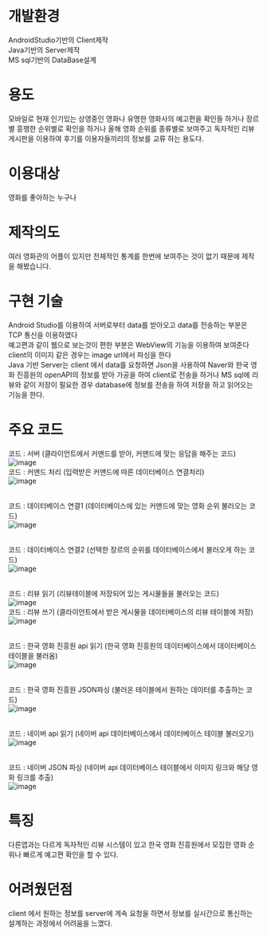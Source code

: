 # 개발환경
AndroidStudio기반의 Client제작<br>
Java기반의 Server제작<br>
MS sql기반의 DataBase설계

# 용도
  모바일로 현재 인기있는 상영중인 영화나 유명한 영화사의 예고편을 확인들 하거나 장르별 흥행한 순위별로 확인을 하거나 올해 영화 순위를 종류별로 보여주고 독자적인 리뷰 게시판을 이용하여 후기를 이용자들끼리의 정보를 교류 하는 용도다.

# 이용대상 
  영화를 좋아하는 누구나

# 제작의도
  여러 영화관의 어플이 있지만 전체적인 통계를 한번에 보여주는 것이 없기 때문에 제작을 해봤습니다.
  
# 구현 기술
  Android Studio를 이용하여 서버로부터 data를 받아오고 data를 전송하는 부분은 TCP 통신을 이용하였다<br>
  예고편과 같이 웹으로 보는것이 편한 부분은 WebView의 기능을 이용하여 보여준다 <br>
  client의 이미지 같은 경우는 image url에서 파싱을 한다<br>
  Java 기반 Server는 client 에서 data를 요청하면 Json을 사용하여 Naver와 한국 영화 진흥원의 openAPI의 정보를 받아 가공을 하여 client로 전송을 하거나 MS sql에 리뷰와 같이 저장이 필요한 경우 database에 정보를 전송을 하여 저장을 하고 읽어오는 기능을 한다.
  
# 주요 코드
  코드 : 서버 (클라이언트에서 커맨드를 받아, 커맨드에 맞는 응답을 해주는 코드)<br>
  ![image](https://user-images.githubusercontent.com/38156821/43887876-022ce740-9bfb-11e8-8bb6-23b56e29bbbd.png)
  <br>코드 : 커맨드 처리 (입력받은 커맨드에 따른 데이터베이스 연결처리)<br>
  ![image](https://user-images.githubusercontent.com/38156821/43887881-0b364ca0-9bfb-11e8-9889-9a5a8f0941f4.png)

  <br>코드 : 데이터베이스 연결1 (데이터베이스에 있는 커맨드에 맞는 영화 순위 불러오는 코드)<br>
  ![image](https://user-images.githubusercontent.com/38156821/43887886-0e680724-9bfb-11e8-889b-0acaf4feb5a5.png)

  <br>코드 : 데이터베이스 연결2 (선택한 장르의 순위를 데이터베이스에서 불러오게 하는 코드)<br>
  ![image](https://user-images.githubusercontent.com/38156821/43887890-115d3288-9bfb-11e8-9457-15a870ba954d.png)

  <br>코드 : 리뷰 읽기 (리뷰테이블에 저장되어 있는 게시물들을 불러오는 코드)<br>
  ![image](https://user-images.githubusercontent.com/38156821/43887895-146742de-9bfb-11e8-9968-bdac5e0e0bb6.png)
  <br>코드 : 리뷰 쓰기 (클라이언트에서 받은 게시물을 데이터베이스의 리뷰 테이블에 저장)<br>
  ![image](https://user-images.githubusercontent.com/38156821/43887902-17a1780c-9bfb-11e8-815d-21867b4b2a33.png)

  <br>코드 : 한국 영화 진흥원 api 읽기 (한국 영화 진흥원의 데이터베이스에서 데이터베이스 테이블을 불러옴)<br>
  ![image](https://user-images.githubusercontent.com/38156821/43887905-1a8bd35a-9bfb-11e8-9178-a4b5bb4f246a.png)

  <br>코드 : 한국 영화 진흥원 JSON파싱 (불러온 테이블에서 원하는 데이터를 추출하는 코드)<br>
  ![image](https://user-images.githubusercontent.com/38156821/43887908-1e3f842e-9bfb-11e8-86a5-098887395f2a.png)

  <br>코드 : 네이버 api 읽기 (네이버 api 데이터베이스에서 데이터베이스 테이블 불러오기)<br>
  ![image](https://user-images.githubusercontent.com/38156821/43887954-3c06ed1c-9bfb-11e8-9105-54afa13d33c0.png)

  <br>코드 : 네이버 JSON 파싱 (네이버 api 데이터베이스 테이블에서 이미지 링크와 해당 영화 링크를 추출)<br> 
  ![image](https://user-images.githubusercontent.com/38156821/43887958-3fe9dc28-9bfb-11e8-83f4-77e2f20b39fc.png)

# 특징
  다른앱과는 다르게 독자적인 리뷰 시스템이 있고 한국 영화 진흥원에서 모집한 영화 순위나 빠르게 예고편 확인을 할 수 있다.
  
# 어려웠던점
  client 에서 원하는 정보를 server에 게속 요청을 하면서 정보를 실시간으로 통신하는 설계하는 과정에서 어려움을 느꼈다.
